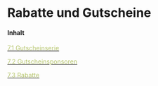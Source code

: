 # Rabatte und Gutscheine

#### Inhalt

[<span style="color:#B7C66E">7.1 Gutscheinserie</span>](gutscheinserie.md)

[<span style="color:#B7C66E">7.2 Gutscheinsponsoren</span>](gutscheinsponsoren.md)

[<span style="color:#B7C66E">7.3 Rabatte</span>](rabatte.md)

